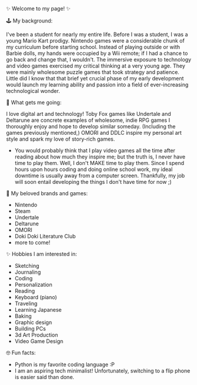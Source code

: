                                                                                                                                                                                                                                                                      
✨ Welcome to my page! ✨ 

🕹️ My background: 

I've been a student for nearly my entire life. Before I was a student, I was a young Mario Kart prodigy. Nintendo games were a considerable chunk of my curriculum before starting school. 
Instead of playing outside or with Barbie dolls, my hands were occupied by a Wii remote; if I had a chance to go back and change that, I wouldn't. The immersive exposure to technology and
video games exercised my critical thinking at a very young age. They were mainly wholesome puzzle games that took strategy and patience. Little did I know that that brief yet crucial phase of my early development would 
launch my learning ability and passion into a field of ever-increasing technological wonder.

🎇 What gets me going:

I love digital art and technology! Toby Fox games like Undertale and Deltarune are concrete examples of wholesome, indie RPG games I thoroughly enjoy and hope to develop similar someday. 
(Including the games previously mentioned,) OMORI and DDLC inspire my personal art style and spark my love of story-rich games.
- You would probably think that I play video games all the time after reading about how much they inspire me; but the truth is, I never have time to play them. Well, I don't MAKE time to play them.
  Since I spend hours upon hours coding and doing online school work, my ideal downtime is usually away from a computer screen. Thankfully, my job will soon entail developing the things I don't have time for now ;)

👾 My beloved brands and games:

- Nintendo
- Steam
- Undertale
- Deltarune
- OMORI
- Doki Doki Literature Club
- more to come!

✨ Hobbies I am interested in:

- Sketching
- Journaling
- Coding
- Personalization
- Reading
- Keyboard (piano)
- Traveling
- Learning Japanese
- Baking
- Graphic design
- Building PCs
- 3d Art Production
- Video Game Design

🤓 Fun facts:

- Python is my favorite coding language :P
- I am an aspiring tech minimalist! Unfortunately, switching to a flip phone is easier said than done.

